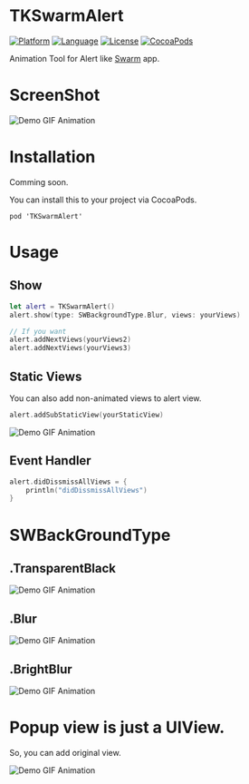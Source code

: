 # TKSwarmAlert

[![Platform](http://img.shields.io/badge/platform-ios-blue.svg?style=flat
)](https://developer.apple.com/iphone/index.action)
[![Language](http://img.shields.io/badge/language-swift-brightgreen.svg?style=flat
)](https://developer.apple.com/swift)
[![License](http://img.shields.io/badge/license-MIT-lightgrey.svg?style=flat
)](http://mit-license.org)
[![CocoaPods](https://img.shields.io/cocoapods/v/TKSwarmAlert.svg)]()

Animation Tool for Alert like [Swarm](https://swarmapp.com/) app.

# ScreenShot
![Demo GIF Animation](https://raw.githubusercontent.com/entotsu/TKSwarmAlert/master/ScreenShots/bright.gif "Demo GIF Animation")

<!-- You can play demo at [appetize.io](https://appetize.io/app/hbj0vawpk8uw9z00838vz5he4g). -->

# Installation

Comming soon.

You can install this to your project via CocoaPods.

```
pod 'TKSwarmAlert'
```


# Usage

## Show

``` swift
let alert = TKSwarmAlert()
alert.show(type: SWBackgroundType.Blur, views: yourViews)

// If you want
alert.addNextViews(yourViews2)
alert.addNextViews(yourViews3)

```

## Static Views
You can also add non-animated views to alert view.

``` swift
alert.addSubStaticView(yourStaticView)
```

![Demo GIF Animation](https://raw.githubusercontent.com/entotsu/TKSwarmAlert/master/ScreenShots/static.gif "Demo GIF Animation")


## Event Handler

``` swift
alert.didDissmissAllViews = {
    println("didDissmissAllViews")
}
```


# SWBackGroundType

## .TransparentBlack
![Demo GIF Animation](https://raw.githubusercontent.com/entotsu/TKSwarmAlert/master/ScreenShots/black.gif "Demo GIF Animation")

## .Blur
![Demo GIF Animation](https://raw.githubusercontent.com/entotsu/TKSwarmAlert/master/ScreenShots/blur.gif "Demo GIF Animation")

## .BrightBlur
![Demo GIF Animation](https://raw.githubusercontent.com/entotsu/TKSwarmAlert/master/ScreenShots/bright.gif "Demo GIF Animation")


# Popup view is just a UIView.

So, you can add original view.

![Demo GIF Animation](https://raw.githubusercontent.com/entotsu/TKSwarmAlert/master/ScreenShots/your.gif "Demo GIF Animation")

